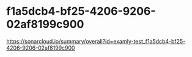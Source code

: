 # f1a5dcb4-bf25-4206-9206-02af8199c900
https://sonarcloud.io/summary/overall?id=examly-test_f1a5dcb4-bf25-4206-9206-02af8199c900
